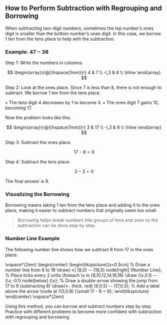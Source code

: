 ## How to Perform Subtraction with Regrouping and Borrowing

When subtracting two-digit numbers, sometimes the top number’s ones digit is smaller than the bottom number’s ones digit. In this case, we borrow 1 ten from the tens place to help with the subtraction.

### Example: 47 − 38

Step 1: Write the numbers in columns.

$$
\begin{array}{r@{\hspace{1mm}}r}
  4 & 7 \\
-\,3 & 8 \\
\hline
\end{array}
$$

Step 2: Look at the ones place. Since 7 is less than 8, there is not enough to subtract. We borrow 1 ten from the tens place.

• The tens digit 4 decreases by 1 to become 3.
• The ones digit 7 gains 10, becoming 17.

Now the problem looks like this:

$$
\begin{array}{r@{\hspace{1mm}}r}
  3 & 17 \\
-\,3 & 8 \\
\hline
\end{array}
$$

Step 3: Subtract the ones place.

$$17 - 8 = 9$$

Step 4: Subtract the tens place.

$$3 - 3 = 0$$

The final answer is 9.

### Visualizing the Borrowing

Borrowing means taking 1 ten from the tens place and adding it to the ones place, making it easier to subtract numbers that originally seem too small.

> Borrowing helps break numbers into groups of tens and ones so the subtraction can be done step by step.

### Number Line Example

The following number line shows how we subtract 8 from 17 in the ones place:

\vspace*{2em}
\begin{center}
\begin{tikzpicture}[x=0.5cm]
  % Draw a number line from 8 to 18
  \draw[->] (8,0) -- (18,0) node[right] {Number Line};
  % Place ticks every 2 units
  \foreach \x in {8,10,12,14,16,18}
      \draw (\x,0.1) -- (\x,-0.1) node[below] {\x};
  % Draw a double-arrow showing the jump from 17 to 9 (subtracting 8)
  \draw[<-, thick, red] (9,0.5) -- (17,0.5);
  % Add a label above the arrow
  \node at (13,0.8) {\small 17 - 8 = 9};
\end{tikzpicture}
\end{center}
\vspace*{2em}


Using this method, you can borrow and subtract numbers step by step. Practice with different problems to become more confident with subtraction with regrouping and borrowing.